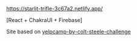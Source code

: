 https://starlit-trifle-3c67a2.netlify.app/

[React + ChakraUI + Firebase]

Site based on [yelpcamp-by-colt-steele-challenge](https://www.codewell.cc/challenges/yelpcamp-by-colt-steele--6144c7c8a383e41090a3d84b)
